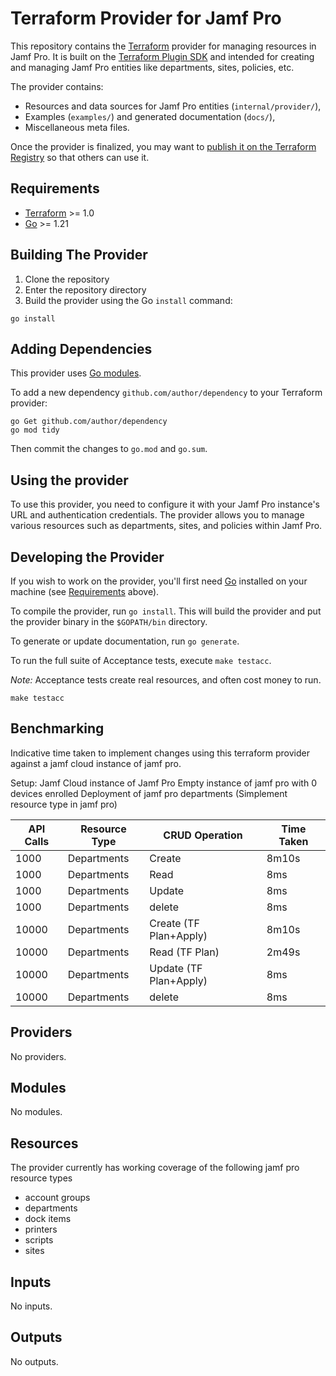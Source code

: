 # Terraform Provider for Jamf Pro

This repository contains the [Terraform](https://www.terraform.io) provider for managing resources in Jamf Pro. It is built on the [Terraform Plugin SDK](https://github.com/hashicorp/terraform-plugin-sdk) and intended for creating and managing Jamf Pro entities like departments, sites, policies, etc.

The provider contains:

- Resources and data sources for Jamf Pro entities (`internal/provider/`),
- Examples (`examples/`) and generated documentation (`docs/`),
- Miscellaneous meta files.


Once the provider is finalized, you may want to [publish it on the Terraform Registry](https://developer.hashicorp.com/terraform/registry/providers/publishing) so that others can use it.

## Requirements

- [Terraform](https://developer.hashicorp.com/terraform/downloads) >= 1.0
- [Go](https://golang.org/doc/install) >= 1.21

## Building The Provider

1. Clone the repository
2. Enter the repository directory
3. Build the provider using the Go `install` command:

```shell
go install
```

## Adding Dependencies

This provider uses [Go modules](https://github.com/golang/go/wiki/Modules).

To add a new dependency `github.com/author/dependency` to your Terraform provider:

```shell
go Get github.com/author/dependency
go mod tidy
```

Then commit the changes to `go.mod` and `go.sum`.

## Using the provider

To use this provider, you need to configure it with your Jamf Pro instance's URL and authentication credentials. The provider allows you to manage various resources such as departments, sites, and policies within Jamf Pro.

## Developing the Provider

If you wish to work on the provider, you'll first need [Go](http://www.golang.org) installed on your machine (see [Requirements](#requirements) above).

To compile the provider, run `go install`. This will build the provider and put the provider binary in the `$GOPATH/bin` directory.

To generate or update documentation, run `go generate`.

To run the full suite of Acceptance tests, execute `make testacc`.

*Note:* Acceptance tests create real resources, and often cost money to run.

```shell
make testacc
```

## Benchmarking

Indicative time taken to implement changes using this terraform provider against a jamf cloud instance of jamf pro.

Setup:
Jamf Cloud instance of Jamf Pro
Empty instance of jamf pro with 0 devices enrolled
Deployment of jamf pro departments (Simplement resource type in jamf pro)

| API Calls      | Resource Type | CRUD Operation        | Time Taken   |
| ---------------| ------------- |-----------------------|--------------|
| 1000           | Departments   | Create                | 8m10s        |
| 1000           | Departments   | Read                  | 8ms          |
| 1000           | Departments   | Update                | 8ms          |
| 1000           | Departments   | delete                | 8ms          |
| 10000          | Departments   | Create (TF Plan+Apply)| 8m10s        |
| 10000          | Departments   | Read (TF Plan)        | 2m49s        |
| 10000          | Departments   | Update (TF Plan+Apply)| 8ms          |
| 10000          | Departments   | delete                | 8ms          |


## Providers

No providers.

## Modules

No modules.

## Resources

The provider currently has working coverage of the following jamf pro resource types

- account groups
- departments
- dock items
- printers
- scripts
- sites

## Inputs

No inputs.

## Outputs

No outputs.
<!-- END_TF_DOCS -->